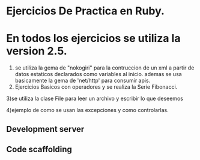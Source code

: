 # Ejercicios De Practica en Ruby.
# En todos los ejercicios se utiliza la version 2.5.
  
  1) se utiliza la gema de "nokogiri" para la contruccion de un  xml a partir de datos estaticos declarados como variables al inicio.
     ademas se usa basicamente la gema de 'net/http'  para consumir apis.
  2) Ejercicios Basicos con operadores y se realiza la Serie Fibonacci.

  3)se utiliza la clase File para leer un archivo y escribir lo que deseemos 
  
  4)ejemplo de como se usan  las excepciones y como controlarlas.

## Development server


## Code scaffolding
